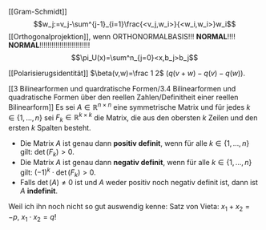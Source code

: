 [[Gram-Schmidt]]
$$w_j:=v_j-\sum^{j-1}_{i=1}\frac{<v_j,w_i>}{<w_i,w_i>}w_i$$
[[Orthogonalprojektion]], wenn ORTHONORMALBASIS!!! **NORMAL**!!!! **NORMAL**!!!!!!!!!!!!!!!!!!!!!!!!!
$$\pi_U(x)=\sum^n_{j=0}<x,b_j>b_j$$

[[Polarisierugsidentität]]
$\beta(v,w)=\frac 1 2$ $(q(v+w)-q(v)-q(w))$.

[[3 Bilinearformen und quardratische Formen/3.4 Bilinearformen und quadratische Formen über den reellen Zahlen/Definitheit einer reellen Bilinearform]]
Es sei $A \in \mathbb{R}^{n \times n}$ eine symmetrische Matrix und für jedes $k \in \{1, \dots, n\}$ sei $F_k \in \mathbb{R}^{k \times k}$ die Matrix, die aus den obersten $k$ Zeilen und den ersten $k$ Spalten besteht.
- Die Matrix $A$ ist genau dann **positiv definit**, wenn für alle $k \in \{1, \dots, n\}$ gilt: $\det(F_k) > 0$.
- Die Matrix $A$ ist genau dann **negativ definit**, wenn für alle $k \in \{1, \dots, n\}$ gilt: $(-1)^k \cdot \det(F_k) > 0$.
- Falls $\det(A) \neq 0$ ist und $A$ weder positiv noch negativ definit ist, dann ist $A$ **indefinit**.

Weil ich ihn noch nicht so gut auswendig kenne:
Satz von Vieta:
$x_1+x_2=-p$, $x_1\cdot x_2=q$!
